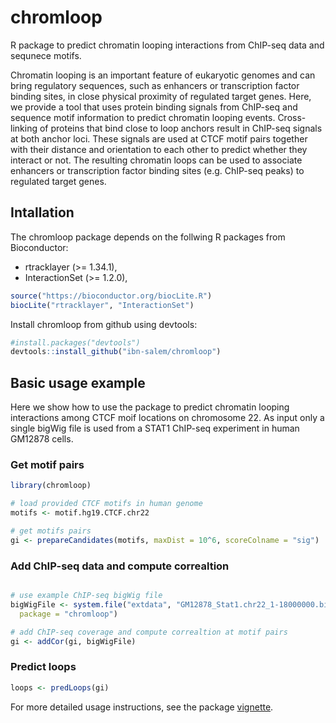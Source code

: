 # chromloop
R package to predict chromatin looping interactions from ChIP-seq data and 
sequnece motifs.

Chromatin looping is an important feature of
  eukaryotic genomes and can bring regulatory sequences, such as enhancers or 
  transcription factor binding sites, in close physical proximity of regulated 
  target genes.
  Here, we provide a tool that uses protein binding signals from ChIP-seq and
  sequence motif information to predict chromatin looping events. Cross-linking 
  of proteins that bind close to loop anchors result in ChIP-seq signals at both 
  anchor loci. These signals are used at CTCF motif pairs together with their 
  distance and orientation to each other to predict whether they interact or not.
  The resulting chromatin loops can be used to associate enhancers or 
  transcription factor binding sites (e.g. ChIP-seq peaks) to regulated target 
  genes.
  
## Intallation

The chromloop package depends on the follwing R packages from Bioconductor:

- rtracklayer (>= 1.34.1),
- InteractionSet (>= 1.2.0),

```R
source("https://bioconductor.org/biocLite.R")
biocLite("rtracklayer", "InteractionSet")
```

Install chromloop from github using devtools:

```R
#install.packages("devtools")
devtools::install_github("ibn-salem/chromloop")
```

## Basic usage example
Here we show how to use the package to predict chromatin looping interactions 
among CTCF moif locations on chromosome 22. 
As input only a single bigWig file is used from a STAT1 ChIP-seq experiment 
in human GM12878 cells. 

### Get motif pairs
```R
library(chromloop)

# load provided CTCF motifs in human genome
motifs <- motif.hg19.CTCF.chr22

# get motifs pairs
gi <- prepareCandidates(motifs, maxDist = 10^6, scoreColname = "sig")
```

### Add ChIP-seq data and compute correaltion
```R

# use example ChIP-seq bigWig file
bigWigFile <- system.file("extdata", "GM12878_Stat1.chr22_1-18000000.bigWig", 
  package = "chromloop")

# add ChIP-seq coverage and compute correaltion at motif pairs
gi <- addCor(gi, bigWigFile)
```

###  Predict loops

```R
loops <- predLoops(gi)
```

For more detailed usage instructions, see the package 
[vignette](https://ibn-salem.github.io/chromloop/articles/chromloop.html).

